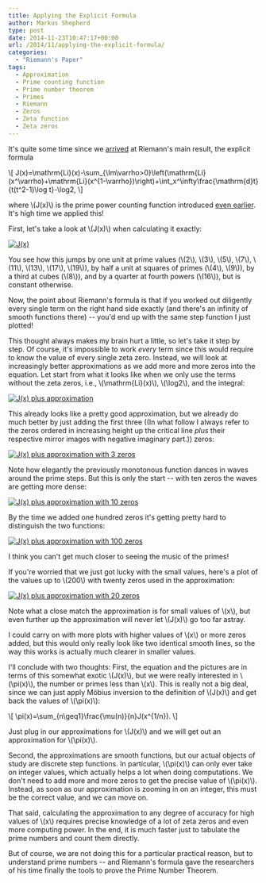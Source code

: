 ```yaml
---
title: Applying the Explicit Formula
author: Markus Shepherd
type: post
date: 2014-11-23T10:47:17+00:00
url: /2014/11/applying-the-explicit-formula/
categories:
  - "Riemann's Paper"
tags:
  - Approximation
  - Prime counting function
  - Prime number theorem
  - Primes
  - Riemann
  - Zeros
  - Zeta function
  - Zeta zeros
---
```


It's quite some time since we [arrived](http://www.riemannhypothesis.info/2014/04/integral-madness/) at Riemann's main result, the explicit formula

\\[ J(x)=\mathrm{Li}(x)-\sum_{\Im\varrho>0}\left(\mathrm{Li}(x^\varrho)+\mathrm{Li}(x^{1-\varrho})\right)+\int_x^\infty\frac{\mathrm{d}t}{t(t^2-1)\log t}-\log2, \\]

where \\(J(x)\\) is the prime power counting function introduced [even earlier](http://www.riemannhypothesis.info/2014/01/counting-primes-functionally/). It's high time we applied this!

First, let's take a look at \\(J(x)\\) when calculating it exactly:

[![J(x)](http://localhost:8885/riemannhypothesis.info/wp-content/uploads/2014/11/pi2-20-1024x763.png)
](http://localhost:8885/riemannhypothesis.info/wp-content/uploads/2014/11/pi2-20.png)<!-- more -->

You see how this jumps by one unit at prime values (\\(2\\), \\(3\\), \\(5\\), \\(7\\), \\(11\\), \\(13\\), \\(17\\), \\(19\\)), by half a unit at squares of primes (\\(4\\), \\(9\\)), by a third at cubes (\\(8\\)), and by a quarter at fourth powers (\\(16\\)), but is constant otherwise.

Now, the point about Riemann's formula is that if you worked out diligently every single term on the right hand side exactly (and there's an infinity of smooth functions there) -- you'd end up with the same step function I just plotted!

This thought always makes my brain hurt a little, so let's take it step by step. Of course, it's impossible to work _every_ term since this would require to know the value of every single zeta zero. Instead, we will look at increasingly better approximations as we add more and more zeros into the equation. Let start from what it looks like when we only use the terms without the zeta zeros, i.e., \\(\mathrm{Li}(x)\\), \\(\log2\\), and the integral:

[![J(x) plus approximation](http://localhost:8885/riemannhypothesis.info/wp-content/uploads/2014/11/pi2-20-0-1024x763.png)
](http://localhost:8885/riemannhypothesis.info/wp-content/uploads/2014/11/pi2-20-0.png)

This already looks like a pretty good approximation, but we already do much better by just adding the first three ((In what follow I always refer to the zeros ordered in increasing height up the critical line _plus_ their respective mirror images with negative imaginary part.)) zeros:

[![J(x) plus approximation with 3 zeros](http://localhost:8885/riemannhypothesis.info/wp-content/uploads/2014/11/pi2-20-3-1024x763.png)
](http://localhost:8885/riemannhypothesis.info/wp-content/uploads/2014/11/pi2-20-3.png)

Note how elegantly the previously monotonous function dances in waves around the prime steps. But this is only the start -- with ten zeros the waves are getting more dense:

[![J(x) plus approximation with 10 zeros](http://localhost:8885/riemannhypothesis.info/wp-content/uploads/2014/11/pi2-20-10-1024x763.png)
](http://localhost:8885/riemannhypothesis.info/wp-content/uploads/2014/11/pi2-20-10.png)

By the time we added one hundred zeros it's getting pretty hard to distinguish the two functions:

[![J(x) plus approximation with 100 zeros](http://localhost:8885/riemannhypothesis.info/wp-content/uploads/2014/11/pi2-20-100-1024x763.png)
](http://localhost:8885/riemannhypothesis.info/wp-content/uploads/2014/11/pi2-20-100.png)

I think you can't get much closer to seeing the music of the primes!

If you're worried that we just got lucky with the small values, here's a plot of the values up to \\(200\\) with twenty zeros used in the approximation:

[![J(x) plus approximation with 20 zeros](http://localhost:8885/riemannhypothesis.info/wp-content/uploads/2014/11/pi2-200-20-1024x764.png)
](http://localhost:8885/riemannhypothesis.info/wp-content/uploads/2014/11/pi2-200-20.png)

Note what a close match the approximation is for small values of \\(x\\), but even further up the approximation will never let \\(J(x)\\) go too far astray.

I could carry on with more plots with higher values of \\(x\\) or more zeros added, but this would only really look like two identical smooth lines, so the way this works is actually much clearer in smaller values.

I'll conclude with two thoughts: First, the equation and the pictures are in terms of this somewhat exotic \\(J(x)\\), but we were really interested in \\(\pi(x)\\), the number or primes less than \\(x\\). This is really not a big deal, since we can just apply Möbius inversion to the definition of \\(J(x)\\) and get back the values of \\(\pi(x)\\):

\\[ \pi(x)=\sum_{n\geq1}\frac{\mu(n)}{n}J(x^{1/n}). \\]

Just plug in our approximations for \\(J(x)\\) and we will get out an approximation for \\(\pi(x)\\).

Second, the approximations are smooth functions, but our actual objects of study are discrete step functions. In particular, \\(\pi(x)\\) can only ever take on integer values, which actually helps a lot when doing computations. We don't need to add more and more zeros to get the precise value of \\(\pi(x)\\). Instead, as soon as our approximation is zooming in on an integer, this must be the correct value, and we can move on.

That said, calculating the approximation to any degree of accuracy for high values of \\(x\\) requires precise knowledge of a lot of zeta zeros and even more computing power. In the end, it is much faster just to tabulate the prime numbers and count them directly.

But of course, we are not doing this for a particular practical reason, but to understand prime numbers -- and Riemann's formula gave the researchers of his time finally the tools to prove the Prime Number Theorem.
